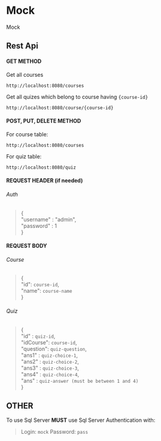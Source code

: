 # Mock
Mock
## Rest Api
#### GET METHOD
Get all courses
```
http://localhost:8080/courses
```
Get all quizes which belong to course having `{course-id}`
```
http://localhost:8080/course/{course-id}
```
#### POST, PUT, DELETE METHOD
For course table:
```
http://localhost:8080/courses
```
For quiz table:
```
http://localhost:8080/quiz
```

#### REQUEST HEADER (if needed)
###### Auth
>{ <br>
>  "username" : "admin", <br>
>  "password" : 1 <br>
>}
#### REQUEST BODY
###### Course
>{ <br>
>  "id": `course-id`, <br>
>  "name": `course-name` <br>
>} <br>
###### Quiz
>{ <br>
>    "id" : `quiz-id`, <br>
>    "idCourse": `course-id`, <br>
>    "question": `quiz-question`, <br>
>    "ans1" : `quiz-choice-1`, <br>
>    "ans2" : `quiz-choice-2`, <br>
>    "ans3" : `quiz-choice-3`, <br>
>    "ans4" : `quiz-choice-4`, <br>
>    "ans" : `quiz-answer (must be between 1 and 4)` <br>
>}
## OTHER
To use Sql Server **MUST** use Sql Server Authentication with:
<br>
>Login: `mock`
>Password: `pass`